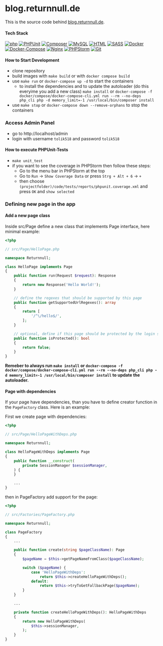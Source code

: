 # blog.returnnull.de

This is the source code behind [blog.returnnull.de](https://blog.returnnull.de).

#### Tech Stack

[![php](code/public/img/stack/php.png)](https://www.php.net/manual/de/intro-whatis.php)
[![PHPUnit](code/public/img/stack/phpunit.png)](https://phpunit.de/)
[![Composer](code/public/img/stack/composer.png)](https://getcomposer.org/)
[![MySQL](code/public/img/stack/mysql.png)](https://dev.mysql.com/doc/refman/8.0/en/what-is-mysql.html)
[![HTML](code/public/img/stack/html.png)](https://developer.mozilla.org/de/docs/Learn/Getting_started_with_the_web/HTML_basics)
[![SASS](code/public/img/stack/sass.png)](https://sass-lang.com/)
[![Docker](code/public/img/stack/docker.png)](https://docs.docker.com/get-started/overview/)
[![Docker-Compose](code/public/img/stack/docker-compose.png)](https://docs.docker.com/compose/)
[![Nginx](code/public/img/stack/nginx.png)](https://www.nginx.com/)
[![PHPStorm](code/public/img/stack/phpstorm.png)](https://www.jetbrains.com/de-de/phpstorm/)
[![Git](code/public/img/stack/git.png)](https://git-scm.com/)

#### How to Start Development

- clone repository
- build images with `make build` or with `docker compose build`
- use `make run` or `docker-compose up -d` to start the containers
  - to install the dependencies and to update the autoloader (do this everyime you add a new class) `make install` or `docker-compose -f docker/compose/docker-compose-cli.yml run --rm --no-deps php_cli php -d memory_limit=-1 /usr/local/bin/composer install`
- use `make stop` or `docker-compose down --remove-orphans` to stop the containers

### Access Admin Panel

- go to http://localhost/admin
- login with username `tolik518` and password `tolik518`

#### How to execute PHPUnit-Tests

- `make unit_test`
- if you want to see the coverage in PHPStorm then follow these steps:
  - Go to the menu bar in PHPStorm at the top
  - Go to `Run` -> `Show Coverage Data` or press `Strg + Alt + 6` -> `+`
  - then choose `(projectfolder)/code/tests/reports/phpunit.coverage.xml` and press `OK` and `show selected`

### Defining new page in the app

#### Add a new page class

Inside src/Page define a new class that implements Page interface, here minimal example:

```php
<?php

// src/Page/HelloPage.php

namespace Returnnull;

class HelloPage implements Page
{
    public function run(Request $request): Response
    {
        return new Response('Hello World!');
    }

    // define the regexes that should be supported by this page
    public function getSupportedUrlRegexes(): array
    {
        return [
            '/^\/hello$/',
        ];
    }

    // optional, define if this page should be protected by the login system, by default it is not protected
    public function isProtected(): bool
    {
        return false;
    }
}
```

**Remeber to always run `make install` or `docker-compose -f docker/compose/docker-compose-cli.yml run --rm --no-deps php_cli php -d memory_limit=-1 /usr/local/bin/composer install` to update the autoloader.**

#### Page with dependencies

If your page have dependencies, than you have to define creator function in the `PageFactory` class. Here is an example:

First we create page with dependencies:

```php
<?php

// src/Page/HelloPageWithDeps.php

namespace Returnnull;

class HelloPageWithDeps implements Page
{
    public function __construct(
        private SessionManager $sessionManager,
    ) {
    }

    ...
}
```

then in PageFactory add support for the page:

```php
<?php

// src/Factories/PageFactory.php

namespace Returnnull;

class PageFactory
{
    ...

    public function create(string $pageClassName): Page
    {
        $pageName = $this->getPageNameFromClass($pageClassName);

        switch ($pageName) {
            case 'HelloPageWithDeps':
                return $this->createHelloPageWithDeps();
            default:
                return $this->tryToGetFallbackPage($pageName);
        }
    }

    ...

    private function createHelloPageWithDeps(): HelloPageWithDeps
    {
        return new HelloPageWithDeps(
            $this->sessionManager,
        );
    }
}
```

<!--
    TODO: Tag-System im Admin Bereich
    TODO: Klickbare Tags -> Tag-Page/Projector
    TODO: Artikelvorschläge auf Grund von Tags

    TODO: Head Modulieren

    TODO: Analytics PLUS
    TODO: Anti-Spam gegen Spammer

    TODO: https://developers.google.com/search/docs/advanced/structured-data/article

    TODO: <link rel="alternate" type="application/rss+xml" title="RSS" href="http://blog.returnnull.de/feed.rss" />
    TODO: Sitemap
    TODO: security.txt
    TODO: _badwords.txt
    TODO: https://en.wikipedia.org/wiki/Well-known_URI lesen und umsetzten
    TODO: meta data & SEO
    TODO: Add (google) search appearance
    TODO: apple-touch-icon.png https://www.elmastudio.de/ein-apple-touch-icon-fur-die-eigene-webseite-erstellen/
                             - https://webhint.io/docs/user-guide/hints/hint-apple-touch-icons/
    TODO: Social media formatting/Link preview (FB, Twitter, Telegram)
          - https://developers.facebook.com/docs/sharing/webmasters#markup
          - https://developer.twitter.com/docs/twitter-for-websites/cards/overview/markup
-->
